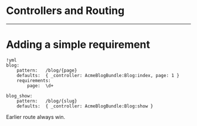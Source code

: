 # Controllers and Routing

---

# Adding a simple requirement

	!yml
	blog:
	    pattern:   /blog/{page}
	    defaults:  { _controller: AcmeBlogBundle:Blog:index, page: 1 }
	    requirements:
	        page:  \d+

	blog_show:
	    pattern:   /blog/{slug}
	    defaults:  { _controller: AcmeBlogBundle:Blog:show }
	    
Earlier route always win.
